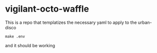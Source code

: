 # vigilant-octo-waffle
This is a repo that templatizes the necessary yaml to apply to the urban-disco

`make .env`

and it should be working
